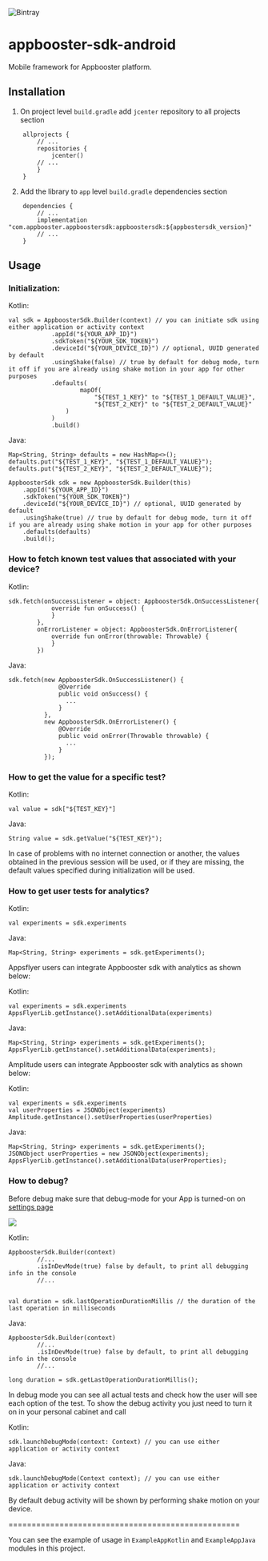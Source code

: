 ![Bintray](https://img.shields.io/bintray/v/appbooster/appbooster_android_sdk/experiments_sdk?color=dark%20green&style=flat-square)

# appbooster-sdk-android

Mobile framework for Appbooster platform.

## Installation

1. On project level `build.gradle` add `jcenter` repository to all projects section
```
    allprojects {
        // ...
        repositories {
            jcenter()
        // ...
        }
    }
```

2. Add the library to `app` level `build.gradle` dependencies section
```
    dependencies {
        // ...
        implementation "com.appbooster.appboostersdk:appboostersdk:${appbostersdk_version}"
        // ...
    }
```

## Usage


### Initialization:

Kotlin:
```
val sdk = AppboosterSdk.Builder(context) // you can initiate sdk using either application or activity context
            .appId("${YOUR_APP_ID}")
            .sdkToken("${YOUR_SDK_TOKEN}")
            .deviceId("${YOUR_DEVICE_ID}") // optional, UUID generated by default
            .usingShake(false) // true by default for debug mode, turn it off if you are already using shake motion in your app for other purposes
            .defaults(
                    mapOf(
                        "${TEST_1_KEY}" to "${TEST_1_DEFAULT_VALUE}",
                        "${TEST_2_KEY}" to "${TEST_2_DEFAULT_VALUE}"
                )
            )
            .build()
```

Java:
```
Map<String, String> defaults = new HashMap<>();
defaults.put("${TEST_1_KEY}", "${TEST_1_DEFAULT_VALUE}");
defaults.put("${TEST_2_KEY}", "${TEST_2_DEFAULT_VALUE}");
        
AppboosterSdk sdk = new AppboosterSdk.Builder(this)
    .appId("${YOUR_APP_ID}")
    .sdkToken("${YOUR_SDK_TOKEN}")
    .deviceId("${YOUR_DEVICE_ID}") // optional, UUID generated by default
    .usingShake(true) // true by default for debug mode, turn it off if you are already using shake motion in your app for other purposes
    .defaults(defaults)
    .build();
```

### How to fetch known test values that associated with your device?

Kotlin:
```
sdk.fetch(onSuccessListener = object: AppboosterSdk.OnSuccessListener{
            override fun onSuccess() {
            }
        },
        onErrorListener = object: AppboosterSdk.OnErrorListener{
            override fun onError(throwable: Throwable) {
            }
        })
```

Java:
```
sdk.fetch(new AppboosterSdk.OnSuccessListener() {
              @Override
              public void onSuccess() {
                ...
              }
          },
          new AppboosterSdk.OnErrorListener() {
              @Override
              public void onError(Throwable throwable) {
                ...
              }
          });
```

### How to get the value for a specific test?

Kotlin:
```
val value = sdk["${TEST_KEY}"]
```

Java:
```
String value = sdk.getValue("${TEST_KEY}");
```

In case of problems with no internet connection or another, the values obtained in the previous session will be used, or if they are missing, the default values specified during initialization will be used.

### How to get user tests for analytics?

Kotlin:
```
val experiments = sdk.experiments
```

Java:
```
Map<String, String> experiments = sdk.getExperiments();
```

Appsflyer users can integrate Appbooster sdk with analytics as shown below:

Kotlin:
```
val experiments = sdk.experiments
AppsFlyerLib.getInstance().setAdditionalData(experiments)
```

Java:
```
Map<String, String> experiments = sdk.getExperiments();
AppsFlyerLib.getInstance().setAdditionalData(experiments);
```

Amplitude users can integrate Appbooster sdk with analytics as shown below:

Kotlin:
```
val experiments = sdk.experiments
val userProperties = JSONObject(experiments)
Amplitude.getInstance().setUserProperties(userProperties)
```

Java:
```
Map<String, String> experiments = sdk.getExperiments();
JSONObject userProperties = new JSONObject(experiments);
AppsFlyerLib.getInstance().setAdditionalData(userProperties);
```

### How to debug?

Before debug make sure that debug-mode for your App is turned-on on [settings page](https://platform.appbooster.com/ab/settings)

  ![](https://imgproxy.appbooster.com/9ACImnEbmsO822dynjTjcC_B8aXzbbpPQsOgop2PlBs//aHR0cHM6Ly9hcHBib29zdGVyLWNsb3VkLnMzLmV1LWNlbnRyYWwtMS5hbWF6b25hd3MuY29tLzk0N2M5NzdmLTAwY2EtNDA1Yi04OGQ4LTAzOTM4ZjY4OTAzYi5wbmc.png)

Kotlin:
```
AppboosterSdk.Builder(context)
        //...
        .isInDevMode(true) false by default, to print all debugging info in the console
        //...
        
        
val duration = sdk.lastOperationDurationMillis // the duration of the last operation in milliseconds
```

Java:
```
AppboosterSdk.Builder(context)
        //...
        .isInDevMode(true) false by default, to print all debugging info in the console
        //...
        
long duration = sdk.getLastOperationDurationMillis(); 
```

In debug mode you can see all actual tests and check how the user will see each option of the test.
To show the debug activity you just need to turn it on in your personal cabinet and call

Kotlin:
```
sdk.launchDebugMode(context: Context) // you can use either application or activity context
```

Java:
```
sdk.launchDebugMode(Context context); // you can use either application or activity context
```

By default debug activity will be shown by performing shake motion on your device.


==================================================

You can see the example of usage in `ExampleAppKotlin` and `ExampleAppJava` modules in this project.
